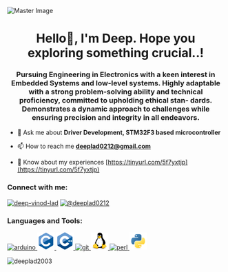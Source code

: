 ![Master Image](https://cdn1.vogel.de/ceexKocOSZorHyQAROO9ZtZvpZE=/fit-in/800x0/p7i.vogel.de/wcms/ce/87/ce87fe736989818001cf1bbec58f76fc/0111695582.jpeg)
<h1 align="center">Hello👋, I'm Deep. Hope you exploring something crucial..!</h1>
<h3 align="center">Pursuing Engineering in Electronics with a keen interest in Embedded Systems and low-level systems. Highly adaptable with a strong problem-solving ability and technical proficiency, committed to upholding ethical stan- dards. Demonstrates a dynamic approach to challenges while ensuring precision and integrity in all endeavors.</h3>

- 💬 Ask me about **Driver Development, STM32F3 based microcontroller**

- 📫 How to reach me **deeplad0212@gmail.com**

- 📄 Know about my experiences [https://tinyurl.com/5f7yxtjp](https://tinyurl.com/5f7yxtjp)

<h3 align="left">Connect with me:</h3>
<p align="left">
<a href="https://linkedin.com/in/deep-vinod-lad" target="blank"><img align="center" src="https://raw.githubusercontent.com/rahuldkjain/github-profile-readme-generator/master/src/images/icons/Social/linked-in-alt.svg" alt="deep-vinod-lad" height="30" width="40" /></a>
<a href="https://medium.com/@deeplad0212" target="blank"><img align="center" src="https://raw.githubusercontent.com/rahuldkjain/github-profile-readme-generator/master/src/images/icons/Social/medium.svg" alt="@deeplad0212" height="30" width="40" /></a>
</p>

<h3 align="left">Languages and Tools:</h3>
<p align="left"> <a href="https://www.arduino.cc/" target="_blank" rel="noreferrer"> <img src="https://cdn.worldvectorlogo.com/logos/arduino-1.svg" alt="arduino" width="40" height="40"/> </a> <a href="https://www.cprogramming.com/" target="_blank" rel="noreferrer"> <img src="https://raw.githubusercontent.com/devicons/devicon/master/icons/c/c-original.svg" alt="c" width="40" height="40"/> </a> <a href="https://www.w3schools.com/cpp/" target="_blank" rel="noreferrer"> <img src="https://raw.githubusercontent.com/devicons/devicon/master/icons/cplusplus/cplusplus-original.svg" alt="cplusplus" width="40" height="40"/> </a> <a href="https://git-scm.com/" target="_blank" rel="noreferrer"> <img src="https://www.vectorlogo.zone/logos/git-scm/git-scm-icon.svg" alt="git" width="40" height="40"/> </a> <a href="https://www.linux.org/" target="_blank" rel="noreferrer"> <img src="https://raw.githubusercontent.com/devicons/devicon/master/icons/linux/linux-original.svg" alt="linux" width="40" height="40"/> </a> <a href="https://www.perl.org/" target="_blank" rel="noreferrer"> <img src="https://api.iconify.design/logos-perl.svg" alt="perl" width="40" height="40"/> </a> <a href="https://www.python.org" target="_blank" rel="noreferrer"> <img src="https://raw.githubusercontent.com/devicons/devicon/master/icons/python/python-original.svg" alt="python" width="40" height="40"/> </a> </p>

<p><img align="center" src="https://github-readme-stats.vercel.app/api/top-langs?username=deeplad2003&show_icons=true&locale=en&layout=compact" alt="deeplad2003" /></p>
